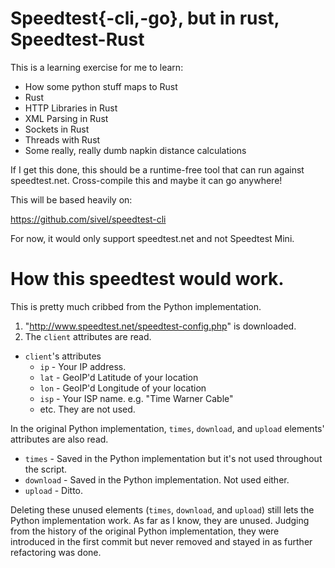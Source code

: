 # Speedtest{-cli,-go}, but in rust, Speedtest-Rust

This is a learning exercise for me to learn:

* How some python stuff maps to Rust
* Rust
* HTTP Libraries in Rust
* XML Parsing in Rust
* Sockets in Rust
* Threads with Rust
* Some really, really dumb napkin distance calculations

If I get this done, this should be a runtime-free tool that can run against
speedtest.net. Cross-compile this and maybe it can go anywhere!

This will be based heavily on:

https://github.com/sivel/speedtest-cli

For now, it would only support speedtest.net and not Speedtest Mini.

# How this speedtest would work.

This is pretty much cribbed from the Python implementation.

1. "http://www.speedtest.net/speedtest-config.php" is downloaded.
1. The `client` attributes are read.
  * `client`'s attributes
    * `ip` - Your IP address.
    * `lat` - GeoIP'd Latitude of your location
    * `lon` - GeoIP'd Longitude of your location
    * `isp` - Your ISP name. e.g. "Time Warner Cable"
    * etc. They are not used.

  In the original Python implementation, `times`, `download`, and `upload`
  elements' attributes are also read.

  * `times` - Saved in the Python implementation but it's not used throughout
    the script.
  * `download` - Saved in the Python implementation. Not used either.
  * `upload` - Ditto.

  Deleting these unused elements (`times`, `download`, and `upload`) still lets
  the Python implementation work. As far as I know, they are unused. Judging
  from the history of the original Python implementation, they were introduced
  in the first commit but never removed and stayed in as further refactoring
  was done.


